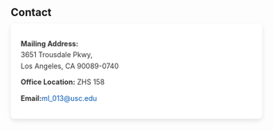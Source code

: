 <h2 style="margin: 60px 0px 10px;">Contact</h2>

<div style="max-width: 600px; margin: 0 auto; padding: 20px; background: #ffffff; box-shadow: 0 4px 10px rgba(0, 0, 0, 0.1); border-radius: 8px; font-size: 1em; line-height: 1.6; color: #333;">
    <p style="margin: 10px 0;">
        <strong>Mailing Address:</strong><br />
        3651 Trousdale Pkwy,<br />
        Los Angeles, CA 90089-0740
    </p>
    <p style="margin: 10px 0;">
        <strong>Office Location:</strong> ZHS 158
    </p>
    <p style="margin: 10px 0;">
        <strong>Email:</strong><a href="mailto:ml_013@usc.edu" style="color: #0056b3; text-decoration: none;">ml_013@usc.edu</a>
    </p>
</div>